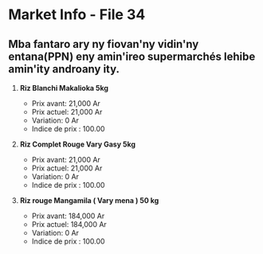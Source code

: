 # Market Info - File 34

## Mba fantaro ary ny fiovan'ny vidin'ny entana(PPN) eny amin'ireo supermarchés lehibe amin'ity androany ity.

1. **Riz Blanchi Makalioka 5kg**
   - Prix avant: 21,000 Ar
   - Prix actuel: 21,000 Ar
   - Variation: 0 Ar
   - Indice de prix : 100.00

2. **Riz Complet Rouge Vary Gasy 5kg**
   - Prix avant: 21,000 Ar
   - Prix actuel: 21,000 Ar
   - Variation: 0 Ar
   - Indice de prix : 100.00

3. **Riz  rouge Mangamila ( Vary mena ) 50 kg**
   - Prix avant: 184,000 Ar
   - Prix actuel: 184,000 Ar
   - Variation: 0 Ar
   - Indice de prix : 100.00

